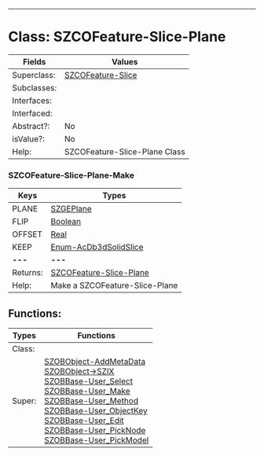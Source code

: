 ---------

# Class:	SZCOFeature-Slice-Plane

| Fields | Values |
| --------- | --------- |
| Superclass: | [SZCOFeature-Slice](SZCOFeature-Slice.html) |
| Subclasses: |  |
| Interfaces: |  |
| Interfaced: |  |
| Abstract?: | No |
| isValue?: | No |
| Help: | SZCOFeature-Slice-Plane Class |

### SZCOFeature-Slice-Plane-Make

| Keys | Types |
| --------- | --------- |
| PLANE | [SZGEPlane](SZGEPlane.html) |
| FLIP | [Boolean](Boolean.html) |
| OFFSET | [Real](Real.html) |
| KEEP | [Enum-AcDb3dSolidSlice](Enum-AcDb3dSolidSlice.html) |
| **---** | **---** |
| Returns: | [SZCOFeature-Slice-Plane](SZCOFeature-Slice-Plane.html) |
| Help: | Make a SZCOFeature-Slice-Plane |


## Functions:

| Types | Functions |
| --------- | --------- |
| Class: |  |
| Super: | [SZOBObject-AddMetaData](SZOBObject.html) <br> [SZOBObject->SZIX](SZOBObject.html) <br> [SZOBBase-User_Select](SZOBBase.html) <br> [SZOBBase-User_Make](SZOBBase.html) <br> [SZOBBase-User_Method](SZOBBase.html) <br> [SZOBBase-User_ObjectKey](SZOBBase.html) <br> [SZOBBase-User_Edit](SZOBBase.html) <br> [SZOBBase-User_PickNode](SZOBBase.html) <br> [SZOBBase-User_PickModel](SZOBBase.html) |


